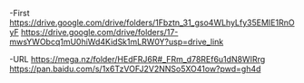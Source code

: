-First
https://drive.google.com/drive/folders/1Fbztn_31_gso4WLhyLfy35EMIE1RnOyF
https://drive.google.com/drive/folders/17-mwsYWObcq1mU0hiWd4KidSk1mLRW0Y?usp=drive_link

-URL
https://mega.nz/folder/HEdFRJ6R#_FRm_d78REf6u1dN8WIRrg
https://pan.baidu.com/s/1x6TzVOFJ2V2NNSo5XO41ow?pwd=gh4d
